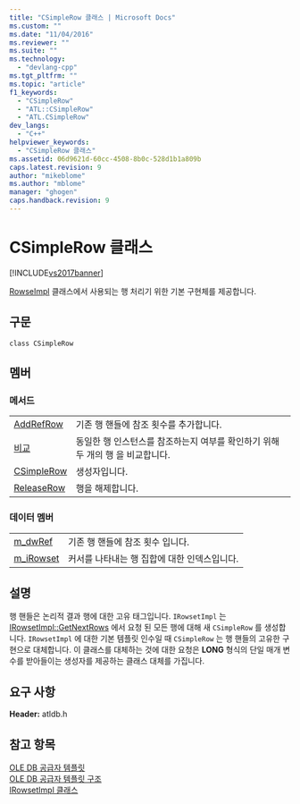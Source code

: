 ```yaml
---
title: "CSimpleRow 클래스 | Microsoft Docs"
ms.custom: ""
ms.date: "11/04/2016"
ms.reviewer: ""
ms.suite: ""
ms.technology: 
  - "devlang-cpp"
ms.tgt_pltfrm: ""
ms.topic: "article"
f1_keywords: 
  - "CSimpleRow"
  - "ATL::CSimpleRow"
  - "ATL.CSimpleRow"
dev_langs: 
  - "C++"
helpviewer_keywords: 
  - "CSimpleRow 클래스"
ms.assetid: 06d9621d-60cc-4508-8b0c-528d1b1a809b
caps.latest.revision: 9
author: "mikeblome"
ms.author: "mblome"
manager: "ghogen"
caps.handback.revision: 9
---
```

# CSimpleRow 클래스
[!INCLUDE[vs2017banner](../../assembler/inline/includes/vs2017banner.md)]

[RowseImpl](../../data/oledb/irowsetimpl-class.md) 클래스에서 사용되는 행 처리기 위한 기본 구현체를 제공합니다.  
  
## 구문  
  
```  
class CSimpleRow  
```  
  
## 멤버  
  
### 메서드  
  
|||  
|-|-|  
|[AddRefRow](../../data/oledb/csimplerow-addrefrow.md)|기존 행 핸들에 참조 횟수를 추가합니다.|  
|[비교](../../data/oledb/csimplerow-compare.md)|동일한 행 인스턴스를 참조하는지 여부를 확인하기 위해 두 개의 행 을 비교합니다.|  
|[CSimpleRow](../../data/oledb/csimplerow-csimplerow.md)|생성자입니다.|  
|[ReleaseRow](../../data/oledb/csimplerow-releaserow.md)|행을 해제합니다.|  
  
### 데이터 멤버  
  
|||  
|-|-|  
|[m\_dwRef](../../data/oledb/csimplerow-m-dwref.md)|기존 행 핸들에 참조 횟수 입니다.|  
|[m\_iRowset](../../data/oledb/csimplerow-m-irowset.md)|커서를 나타내는 행 집합에 대한 인덱스입니다.|  
  
## 설명  
 행 핸들은 논리적 결과 행에 대한 고유 태그입니다.  `IRowsetImpl` 는 [IRowsetImpl::GetNextRows](../../data/oledb/irowsetimpl-getnextrows.md) 에서 요청 된 모든 행에 대해 새 `CSimpleRow` 를 생성합니다.  `IRowsetImpl` 에 대한 기본 템플릿 인수일 때 `CSimpleRow` 는 행 핸들의 고유한 구현으로 대체합니다.  이 클래스를 대체하는 것에 대한 요청은 **LONG** 형식의 단일 매개 변수를 받아들이는 생성자를 제공하는 클래스 대체를 가집니다.  
  
## 요구 사항  
 **Header:** atldb.h  
  
## 참고 항목  
 [OLE DB 공급자 템플릿](../../data/oledb/ole-db-provider-templates-cpp.md)   
 [OLE DB 공급자 템플릿 구조](../../data/oledb/ole-db-provider-template-architecture.md)   
 [IRowsetImpl 클래스](../../data/oledb/irowsetimpl-class.md)